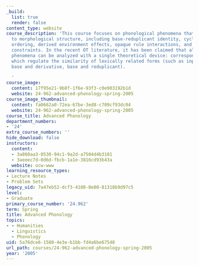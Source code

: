 ```yaml
---
_build:
  list: true
  render: false
content_type: website
course_description: 'This course focuses on phonological phenomena that are sensitive
  to morphological structure, including base-reduplicant identity, cyclicity, level
  ordering, derived environment effects, opaque rule interactions, and morpheme structure
  constraints. In the recent OT literature, it has been claimed that all of these
  phenomena can be analyzed with a single theoretical device: correspondence constraints,
  which regulate the similarity of lexically related forms (such as input and output,
  base and derivative, base and reduplicant).

  '
course_image:
  content: 17f95e21-9b8f-1f6e-93f3-c0e903192b1d
  website: 24-962-advanced-phonology-spring-2005
course_image_thumbnail:
  content: fa0662a0-72ea-67be-3ed8-c709cf93dc04
  website: 24-962-advanced-phonology-spring-2005
course_title: Advanced Phonology
department_numbers:
- '24'
extra_course_numbers: ''
hide_download: false
instructors:
  content:
  - 3a860aa3-0530-94c1-9a2d-a7504d4b3101
  - 3aeeec7d-0d6d-fbcb-1a1e-3816cd93b43a
  website: ocw-www
learning_resource_types:
- Lecture Notes
- Problem Sets
legacy_uid: 7a47eb52-dcf3-4180-0e00-81318b9d97c5
level:
- Graduate
primary_course_number: '24.962'
term: Spring
title: Advanced Phonology
topics:
- - Humanities
  - Linguistics
  - Phonology
uid: 5a76dce6-1580-4e3e-b1bb-fd4a6be67548
url_path: courses/24-962-advanced-phonology-spring-2005
year: '2005'
---
```

